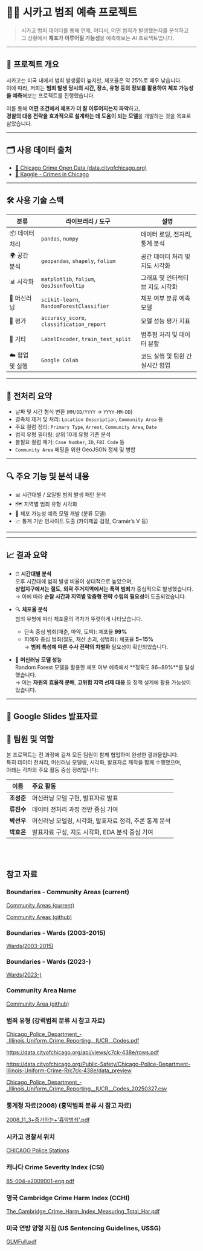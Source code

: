 # 🕵️‍♀️ 시카고 범죄 예측 프로젝트

>  시카고 범죄 데이터를 통해 언제, 어디서, 어떤 범죄가 발생했는지를 분석하고  
> 그 상황에서 **체포가 이루어질 가능성**을 예측해보는 AI 프로젝트입니다.


---


## 📌 프로젝트 개요

시카고는 미국 내에서 범죄 발생률이 높지만, 체포율은 약 25%로 매우 낮습니다.  
이에 따라, 저희는 **범죄 발생 당시의 시간, 장소, 유형 등의 정보를 활용하여 체포 가능성을 예측**해보는 프로젝트를 진행했습니다.

이를 통해 **어떤 조건에서 체포가 더 잘 이루어지는지 파악**하고,  
**경찰의 대응 전략을 효과적으로 설계하는 데 도움이 되는 모델**을 개발하는 것을 목표로 삼았습니다.


---

## 🗂️ 사용 데이터 출처

- [🔗 Chicago Crime Open Data (data.cityofchicago.org)](https://data.cityofchicago.org/)
- [🔗 Kaggle - Crimes in Chicago](https://www.kaggle.com/datasets/chicago/crime)

---

## 🛠️ 사용 기술 스택

| 분류       | 라이브러리 / 도구                             | 설명 |
|------------|-----------------------------------------------|------|
| 📦 데이터 처리 | `pandas`, `numpy`                            | 데이터 로딩, 전처리, 통계 분석 |
| 🌍 공간 분석 | `geopandas`, `shapely`, `folium`              | 공간 데이터 처리 및 지도 시각화 |
| 📊 시각화   | `matplotlib`, `folium`, `GeoJsonTooltip`      | 그래프 및 인터랙티브 지도 시각화 |
| 🧠 머신러닝 | `scikit-learn`, `RandomForestClassifier`      | 체포 여부 분류 예측 모델 |
| 🧪 평가     | `accuracy_score`, `classification_report`     | 모델 성능 평가 지표 |
| 🧰 기타     | `LabelEncoder`, `train_test_split`            | 범주형 처리 및 데이터 분할 |
| ☁️ 협업 및 실행 | `Google Colab`                             | 코드 실행 및 팀원 간 실시간 협업 |
---

## 🧹 전처리 요약

- 날짜 및 시간 형식 변환 (`MM/DD/YYYY` → `YYYY-MM-DD`)
- 결측치 제거 및 처리: `Location Description`, `Community Area` 등
- 주요 컬럼 정리: `Primary Type`, `Arrest`, `Community Area`, `Date`
- 범죄 유형 필터링: 상위 10개 유형 기준 분석
- 불필요 컬럼 제거: `Case Number`, `ID`, `FBI Code` 등
- `Community Area` 매핑을 위한 GeoJSON 정제 및 병합

---

## 🔍 주요 기능 및 분석 내용

- 📊 시간대별 / 요일별 범죄 발생 패턴 분석
- 🗺️ 지역별 범죄 유형 시각화 
- 🎯 체포 가능성 예측 모델 개발 (분류 모델)
- 📈 통계 기반 인사이트 도출 (카이제곱 검정, Cramér’s V 등)

---

---
## 📈 결과 요약

- ⏰ **시간대별 분석**  
  오후 시간대에 범죄 발생 비율이 상대적으로 높았으며,  
  **상업지구에서는 절도**, **외곽 주거지역에서는 폭력 범죄**가 중심적으로 발생했습니다.  
  → 이에 따라 **순찰 시간과 지역별 맞춤형 전략 수립의 필요성**이 도출되었습니다.

- 🔍 **체포율 분석**  
  범죄 유형에 따라 체포율의 격차가 뚜렷하게 나타났습니다.  
  - 단속 중심 범죄(매춘, 마약, 도박): 체포율 **99%**  
  - 피해자 중심 범죄(절도, 재산 손괴, 성범죄): 체포율 **5~15%**  
  → **범죄 특성에 따른 수사 전략의 차별화** 필요성이 확인되었습니다.

- 🤖 **머신러닝 모델 성능**  
  Random Forest 모델을 활용한 체포 여부 예측에서 **정확도 86~89%**를 달성했습니다.  
  → 이는 **자원의 효율적 분배**, **고위험 지역 선제 대응** 등 정책 설계에 활용 가능성이 있습니다.

---
📝 Google Slides 발표자료
---
## 👥 팀원 및 역할

본 프로젝트는 전 과정에 걸쳐 모든 팀원이 함께 협업하며 완성한 결과물입니다.  
특히 데이터 전처리, 머신러닝 모델링, 시각화, 발표자료 제작을 함께 수행했으며,  
아래는 각자의 주요 활동 중심 정리입니다:

| 이름 | 주요 활동 |
|:----:|:-----------|
| **조성준** | 머신러닝 모델 구현, 발표자료 발표 |
| **류진수** | 데이터 전처리 과정 전반 중심 기여 |
| **박선우** | 머신러닝 모델링, 시각화, 발표자료 정리, 추론 통계 분석 |
| **박효은** | 발표자료 구성, 지도 시각화, EDA 분석 중심 기여 |

<br>
<br>





## 참고 자료

</aside>

### **Boundaries - Community Areas (current)**

[Community Areas (current)](https://data.cityofchicago.org/Facilities-Geographic-Boundaries/Boundaries-Community-Areas-current-/cauq-8yn6)

[Community Areas (github)](https://github.com/RandomFractals/ChicagoCrimes/blob/master/data/chicago-community-areas.geojson)

### **Boundaries - Wards (2003-2015)**

[Wards(2003-2015)](https://data.cityofchicago.org/Facilities-Geographic-Boundaries/Boundaries-Wards-2003-2015-/xt4z-bnwh)

### Boundaries - Wards (2023-)

[Wards(2023-)](https://data.cityofchicago.org/Facilities-Geographic-Boundaries/Boundaries-Wards-2023-/p293-wvbd/about_data)

### Community Area Name

[Community Area (github)](https://github.com/dssg/411-on-311/blob/master/data/chicago-community-areas.csv?utm_source=chatgpt.com)

### 범죄 유형 (강력범죄 분류 시 참고 자료)

[Chicago_Police_Department_-_Illinois_Uniform_Crime_Reporting__IUCR__Codes.pdf](attachment:45dd7bd5-95dc-48a3-acea-db33461438f1:Chicago_Police_Department_-_Illinois_Uniform_Crime_Reporting__IUCR__Codes.pdf)

https://data.cityofchicago.org/api/views/c7ck-438e/rows.pdf

https://data.cityofchicago.org/Public-Safety/Chicago-Police-Department-Illinois-Uniform-Crime-R/c7ck-438e/data_preview

[Chicago_Police_Department_-_Illinois_Uniform_Crime_Reporting__IUCR__Codes_20250327.csv](attachment:dcaa1088-a993-4100-b2cf-5339ba05de59:Chicago_Police_Department_-_Illinois_Uniform_Crime_Reporting__IUCR__Codes_20250327.csv)

### 통계청 자료(2008) (흉악범죄 분류 시 참고 자료)

[2008_11_3+증가하는+'흉악범죄'.pdf](attachment:b71bd4b6-b82e-4ba6-bf78-4b9829c92171:2008_11_3증가하는흉악범죄.pdf)

### 시카고 경찰서 위치

[CHICAGO Police Stations](https://data.cityofchicago.org/Public-Safety/Police-Stations/z8bn-74gv/about_data)

### 캐나다 Crime Severity Index (CSI)

[85-004-x2009001-eng.pdf](attachment:a630a130-9aff-4e80-9b6b-e58e6fd6924a:85-004-x2009001-eng.pdf)

### 영국 Cambridge Crime Harm Index (CCHI)

[The_Cambridge_Crime_Harm_Index_Measuring_Total_Har.pdf](attachment:15aea057-7974-442e-b21b-7e985cb662dd:The_Cambridge_Crime_Harm_Index_Measuring_Total_Har.pdf)

### 미국 연방 양형 지침 (US Sentencing Guidelines, USSG)

[GLMFull.pdf](attachment:92eb753c-6f3f-4407-bd94-9785fa68d2f6:GLMFull.pdf)